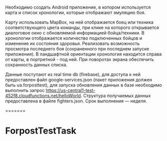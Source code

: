 Необходимо создать Android приложение, в котором используется карта и список хронологии, которые отображают эмуляцию боя.

Карту использовать MapBox, на ней отображается боец или техника соответствующего цвета команды, при клике на которого открывается диалоговое окно 
с обновляемой информацией бойца/техники. В хронологии отображается количество подключенных бойцов и изменение их состояния здоровья. Реализовать возможность просмотра последнего боя (сохраненного при последнем запуске приложения).
В ландшафтной ориентации хронология находится справа от карты, в портретной - под ней. 
При поворотах экрана обеспечить сохранность данных списка.

Данные поступают из real time db (firebase), для доступа к ней предоставлен файл google-services.json (пакет приложения должен быть ua.forposttest), 
для запуска обновления данных в базе необходимо выполнить запрос https://us-central1-test-452f8.cloudfunctions.net/helloWorld. Структура получаемых данных предоставлена в файле fighters.json. Срок выполнения — неделя.

=======
# ForpostTestTask
